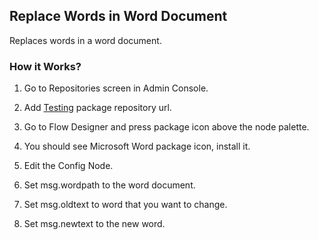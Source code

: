 ## Replace Words in Word Document

Replaces words in a word document.

### How it Works?

1. Go to Repositories screen in Admin Console.

2. Add [Testing](https://packages.robomotion.io/testing) package repository url.

3. Go to Flow Designer and press package icon above the node palette.

4. You should see Microsoft Word package icon, install it.

5. Edit the Config Node.

6. Set msg.wordpath to the word document.

7. Set msg.oldtext to word that you want to change.

8. Set msg.newtext to the new word. 
